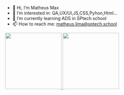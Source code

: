 - 👋 Hi, I’m Matheus Max
- 👀 I’m interested in: QA,UX/UI,JS,CSS,Pyhon,Html...
- 🌱 I’m currently learning ADS in SPtech school
- 📫 How to reach me: matheus.lima@sptech.school

<!---
MatheusMax01/MatheusMax01 is a ✨ special ✨ repository because its `README.md` (this file) appears on your GitHub profile.
You can click the Preview link to take a look at your changes.
--->

<div>
<a href="https://github.com/MatheusMax01">
<img height="180em" src="https://github-readme-stats.vercel.app/api/top-langs/?username=MatheusMax01&layout=compact&langs_count=7&theme=dracula"/>
<img height="180em" src="https://github-readme-stats.vercel.app/api?username=MatheusMax01&show_icons=true&theme=dracula&include_all_commits=true&count_private=true"/>
</div>
